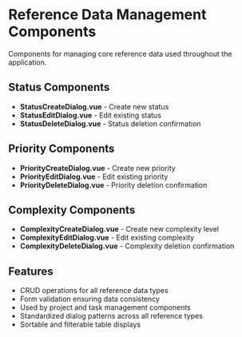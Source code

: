 # Reference Data Management Components

Components for managing core reference data used throughout the application.

## Status Components
- **StatusCreateDialog.vue** - Create new status
- **StatusEditDialog.vue** - Edit existing status  
- **StatusDeleteDialog.vue** - Status deletion confirmation

## Priority Components
- **PriorityCreateDialog.vue** - Create new priority
- **PriorityEditDialog.vue** - Edit existing priority
- **PriorityDeleteDialog.vue** - Priority deletion confirmation

## Complexity Components
- **ComplexityCreateDialog.vue** - Create new complexity level
- **ComplexityEditDialog.vue** - Edit existing complexity
- **ComplexityDeleteDialog.vue** - Complexity deletion confirmation

## Features
- CRUD operations for all reference data types
- Form validation ensuring data consistency
- Used by project and task management components
- Standardized dialog patterns across all reference types
- Sortable and filterable table displays
